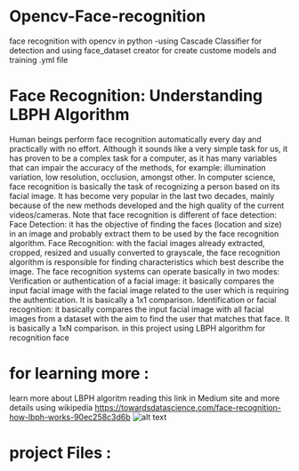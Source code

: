# Opencv-Face-recognition 
face recognition with opencv in python 
-using Cascade Classifier for detection and using face_dataset creator for create custome models and training .yml file
# Face Recognition: Understanding LBPH Algorithm
Human beings perform face recognition automatically every day and practically with no effort.
Although it sounds like a very simple task for us, it has proven to be a complex task for a computer, as it has many variables that can impair the accuracy of the methods, for example: illumination variation, low resolution, occlusion, amongst other.
In computer science, face recognition is basically the task of recognizing a person based on its facial image. It has become very popular in the last two decades, mainly because of the new methods developed and the high quality of the current videos/cameras.
Note that face recognition is different of face detection:
Face Detection: it has the objective of finding the faces (location and size) in an image and probably extract them to be used by the face recognition algorithm.
Face Recognition: with the facial images already extracted, cropped, resized and usually converted to grayscale, the face recognition algorithm is responsible for finding characteristics which best describe the image.
The face recognition systems can operate basically in two modes:
Verification or authentication of a facial image: it basically compares the input facial image with the facial image related to the user which is requiring the authentication. It is basically a 1x1 comparison.
Identification or facial recognition: it basically compares the input facial image with all facial images from a dataset with the aim to find the user that matches that face. It is basically a 1xN comparison.
in this project using LBPH algorithm for recognition face 
# for learning more : 
learn more about LBPH algoritm reading this link in Medium site and more details using wikipedia https://towardsdatascience.com/face-recognition-how-lbph-works-90ec258c3d6b
![alt text](https://cdn-images-1.medium.com/max/1600/1*wb6dl0oibAdMa8rlnPlUzQ.jpeg)
# project Files : 
